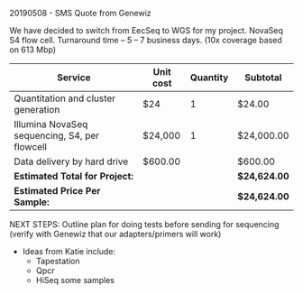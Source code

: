 20190508 - SMS Quote from Genewiz

We have decided to switch from EecSeq to WGS for my project.
NovaSeq S4 flow cell. Turnaround time – 5 – 7 business days. (10x coverage based on 613 Mbp)

| Service                                       | Unit cost   | Quantity | Subtotal    | 
|-----------------------------------------------|-------------|----------|-------------| 
| Quantitation and cluster generation           | $24         | 1        | $24.00      | 
| Illumina NovaSeq sequencing, S4, per flowcell | $24,000     | 1        | $24,000.00  | 
| Data delivery by hard drive                   | $600.00     |          | $600.00     | 
| **Estimated Total for Project:**               |             |          | **$24,624.00**  | 
| **Estimated Price Per Sample:**                 |             |          | **$24,624.00**  | 


NEXT STEPS: Outline plan for doing tests before sending for sequencing (verify with Genewiz that our adapters/primers will work)
 - Ideas from Katie include:
    * Tapestation
    * Qpcr
    * HiSeq some samples
